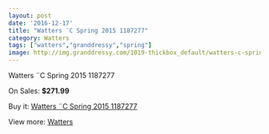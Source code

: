 ```yaml
---
layout: post
date: '2016-12-17'
title: "Watters ¨C Spring 2015 1187277"
category: Watters
tags: ["watters","granddressy","spring"]
image: http://img.granddressy.com/1019-thickbox_default/watters-c-spring-2015-1187277.jpg
---
```

Watters ¨C Spring 2015 1187277

On Sales: **$271.99**
<a href="https://www.granddressy.com/en/watters/771-watters-c-spring-2015-1187277.html"><amp-img layout="responsive" width="600" height="600" src="//img.granddressy.com/1019-thickbox_default/watters-c-spring-2015-1187277.jpg" alt="Watters ¨C Spring 2015 1187277 0" /></a>

Buy it: [Watters ¨C Spring 2015 1187277](https://www.granddressy.com/en/watters/771-watters-c-spring-2015-1187277.html "Watters ¨C Spring 2015 1187277")

View more: [Watters](https://www.granddressy.com/en/33-watters "Watters")